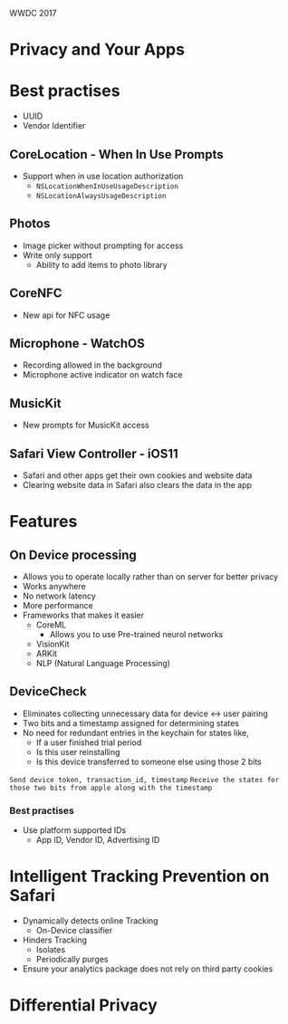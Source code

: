 WWDC 2017

# Privacy and Your Apps

# Best practises
  - UUID
  - Vendor Identifier

## CoreLocation - When In Use Prompts
  - Support when in use location authorization
    - `NSLocationWhenInUseUsageDescription`
    - `NSLocationAlwaysUsageDescription`
## Photos
  - Image picker without prompting for access
  - Write only support
    - Ability to add items to photo library
## CoreNFC
  - New api for NFC usage
## Microphone - WatchOS
  - Recording allowed in the background
  - Microphone active indicator on watch face
## MusicKit
  - New prompts for MusicKit access
## Safari View Controller - iOS11
  - Safari and other apps get their own cookies and website data
  - Clearing website data in Safari also clears the data in the app

# Features
## On Device processing
  - Allows you to operate locally rather than on server for better privacy
  - Works anywhere
  - No network latency
  - More performance
  - Frameworks that makes it easier
    - CoreML
      - Allows you to use Pre-trained neurol networks
    - VisionKit
    - ARKit
    - NLP (Natural Language Processing)
## DeviceCheck
  - Eliminates collecting unnecessary data for device <-> user pairing
  - Two bits and a timestamp assigned for determining states
  - No need for redundant entries in the keychain for states like,
    - If a user finished trial period
    - Is this user reinstalling
    - Is this device transferred to someone else using those 2 bits

  `Send device token, transaction_id, timestamp`
  `Receive the states for those two bits from apple along with the timestamp`

### Best practises
  - Use platform supported IDs
    - App ID, Vendor ID, Advertising ID

# Intelligent Tracking Prevention on Safari
  - Dynamically detects online Tracking
    - On-Device classifier
  - Hinders Tracking
    - Isolates
    - Periodically purges
  - Ensure your analytics package does not rely on third party cookies

# Differential Privacy
